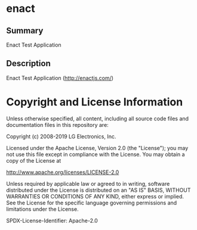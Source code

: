 enact
====================

Summary
-------
Enact Test Application

Description
-----------
Enact Test Application (http://enactjs.com/)

Copyright and License Information
=================================
Unless otherwise specified, all content, including all source code files and
documentation files in this repository are:

Copyright (c) 2008-2019 LG Electronics, Inc.

Licensed under the Apache License, Version 2.0 (the "License");
you may not use this file except in compliance with the License.
You may obtain a copy of the License at

http://www.apache.org/licenses/LICENSE-2.0

Unless required by applicable law or agreed to in writing, software
distributed under the License is distributed on an "AS IS" BASIS,
WITHOUT WARRANTIES OR CONDITIONS OF ANY KIND, either express or implied.
See the License for the specific language governing permissions and
limitations under the License.

SPDX-License-Identifier: Apache-2.0
